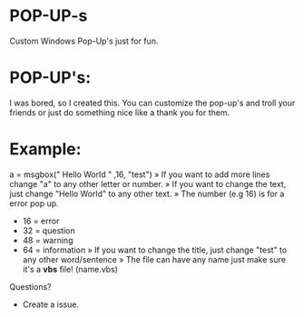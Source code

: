 # POP-UP-s
Custom Windows Pop-Up's just for fun.

# POP-UP's:

I was bored, so I created this. You can customize the pop-up's and troll your friends or just do something nice like a thank you for them.

# Example:

a = msgbox(" Hello World " ,16, "test")
» If you want to add more lines change "a" to any other letter or number.
» If you want to change the text, just change "Hello World" to any other text.
» The number (e.g 16) is for a error pop up. 
  - 16 = error
  - 32 = question
  - 48 = warning
  - 64 = information
» If you want to change the title, just change "test" to any other word/sentence
» The file can have any name just make sure it's a **vbs** file! (name.vbs)

Questions?

- Create a issue.
